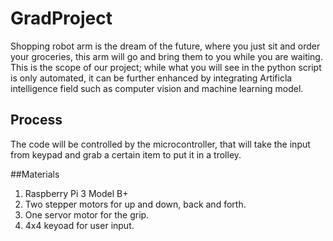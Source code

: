 # GradProject
Shopping robot arm is the dream of the future, where you just sit and order your groceries, this arm will go and bring them to you while you are waiting. This is the scope of our project; while what you will see in the python script is only automated, it can be further enhanced by integrating Artificla intelligence field such as computer vision and machine learning model.

## Process
The code will be controlled by the microcontroller, that will take the input from keypad and grab a certain item to put it in a trolley.

##Materials
1. Raspberry Pi 3 Model B+
2. Two stepper motors for up and down, back and forth.
3. One servor motor for the grip.
4. 4x4 keyoad for user input.
